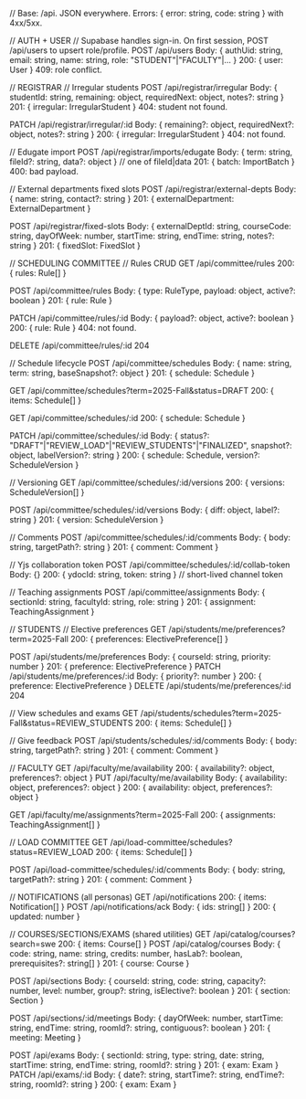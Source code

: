 // Base: /api. JSON everywhere. Errors: { error: string, code: string } with 4xx/5xx.

// AUTH + USER
// Supabase handles sign-in. On first session, POST /api/users to upsert role/profile.
POST /api/users
Body: { authUid: string, email: string, name: string, role: "STUDENT"|"FACULTY"|... }
200: { user: User }
409: role conflict.

// REGISTRAR
// Irregular students
POST /api/registrar/irregular
Body: { studentId: string, remaining: object, requiredNext: object, notes?: string }
201: { irregular: IrregularStudent }
404: student not found.

PATCH /api/registrar/irregular/:id
Body: { remaining?: object, requiredNext?: object, notes?: string }
200: { irregular: IrregularStudent }
404: not found.

// Edugate import
POST /api/registrar/imports/edugate
Body: { term: string, fileId?: string, data?: object } // one of fileId|data
201: { batch: ImportBatch }
400: bad payload.

// External departments fixed slots
POST /api/registrar/external-depts
Body: { name: string, contact?: string }
201: { externalDepartment: ExternalDepartment }

POST /api/registrar/fixed-slots
Body: { externalDeptId: string, courseCode: string, dayOfWeek: number, startTime: string, endTime: string, notes?: string }
201: { fixedSlot: FixedSlot }

// SCHEDULING COMMITTEE
// Rules CRUD
GET /api/committee/rules
200: { rules: Rule[] }

POST /api/committee/rules
Body: { type: RuleType, payload: object, active?: boolean }
201: { rule: Rule }

PATCH /api/committee/rules/:id
Body: { payload?: object, active?: boolean }
200: { rule: Rule }
404: not found.

DELETE /api/committee/rules/:id
204

// Schedule lifecycle
POST /api/committee/schedules
Body: { name: string, term: string, baseSnapshot?: object }
201: { schedule: Schedule }

GET /api/committee/schedules?term=2025-Fall&status=DRAFT
200: { items: Schedule[] }

GET /api/committee/schedules/:id
200: { schedule: Schedule }

PATCH /api/committee/schedules/:id
Body: { status?: "DRAFT"|"REVIEW_LOAD"|"REVIEW_STUDENTS"|"FINALIZED", snapshot?: object, labelVersion?: string }
200: { schedule: Schedule, version?: ScheduleVersion }

// Versioning
GET /api/committee/schedules/:id/versions
200: { versions: ScheduleVersion[] }

POST /api/committee/schedules/:id/versions
Body: { diff: object, label?: string }
201: { version: ScheduleVersion }

// Comments
POST /api/committee/schedules/:id/comments
Body: { body: string, targetPath?: string }
201: { comment: Comment }

// Yjs collaboration token
POST /api/committee/schedules/:id/collab-token
Body: {}
200: { ydocId: string, token: string } // short-lived channel token

// Teaching assignments
POST /api/committee/assignments
Body: { sectionId: string, facultyId: string, role: string }
201: { assignment: TeachingAssignment }

// STUDENTS
// Elective preferences
GET /api/students/me/preferences?term=2025-Fall
200: { preferences: ElectivePreference[] }

POST /api/students/me/preferences
Body: { courseId: string, priority: number }
201: { preference: ElectivePreference }
PATCH /api/students/me/preferences/:id
Body: { priority?: number }
200: { preference: ElectivePreference }
DELETE /api/students/me/preferences/:id
204

// View schedules and exams
GET /api/students/schedules?term=2025-Fall&status=REVIEW_STUDENTS
200: { items: Schedule[] }

// Give feedback
POST /api/students/schedules/:id/comments
Body: { body: string, targetPath?: string }
201: { comment: Comment }

// FACULTY
GET /api/faculty/me/availability
200: { availability?: object, preferences?: object }
PUT /api/faculty/me/availability
Body: { availability: object, preferences?: object }
200: { availability: object, preferences?: object }

GET /api/faculty/me/assignments?term=2025-Fall
200: { assignments: TeachingAssignment[] }

// LOAD COMMITTEE
GET /api/load-committee/schedules?status=REVIEW_LOAD
200: { items: Schedule[] }

POST /api/load-committee/schedules/:id/comments
Body: { body: string, targetPath?: string }
201: { comment: Comment }

// NOTIFICATIONS (all personas)
GET /api/notifications
200: { items: Notification[] }
POST /api/notifications/ack
Body: { ids: string[] }
200: { updated: number }

// COURSES/SECTIONS/EXAMS (shared utilities)
GET /api/catalog/courses?search=swe
200: { items: Course[] }
POST /api/catalog/courses
Body: { code: string, name: string, credits: number, hasLab?: boolean, prerequisites?: string[] }
201: { course: Course }

POST /api/sections
Body: { courseId: string, code: string, capacity?: number, level: number, group?: string, isElective?: boolean }
201: { section: Section }

POST /api/sections/:id/meetings
Body: { dayOfWeek: number, startTime: string, endTime: string, roomId?: string, contiguous?: boolean }
201: { meeting: Meeting }

POST /api/exams
Body: { sectionId: string, type: string, date: string, startTime: string, endTime: string, roomId?: string }
201: { exam: Exam }
PATCH /api/exams/:id
Body: { date?: string, startTime?: string, endTime?: string, roomId?: string }
200: { exam: Exam }
